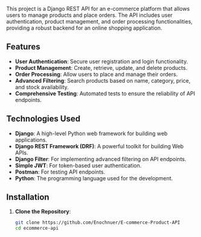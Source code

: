 
This project is a Django REST API for an e-commerce platform that allows users to manage products and place orders. The API includes user authentication, product management, and order processing functionalities, providing a robust backend for an online shopping application.

## Features

- **User Authentication**: Secure user registration and login functionality.
- **Product Management**: Create, retrieve, update, and delete products.
- **Order Processing**: Allow users to place and manage their orders.
- **Advanced Filtering**: Search products based on name, category, price, and stock availability.
- **Comprehensive Testing**: Automated tests to ensure the reliability of API endpoints.

## Technologies Used

- **Django**: A high-level Python web framework for building web applications.
- **Django REST Framework (DRF)**: A powerful toolkit for building Web APIs.
- **Django Filter**: For implementing advanced filtering on API endpoints.
- **Simple JWT**: For token-based user authentication.
- **Postman**: For testing API endpoints.
- **Python**: The programming language used for the development.

## Installation

1. **Clone the Repository**:
   ```bash
   git clone https://github.com/Enochnuer/E-commerce-Product-API
   cd ecommerce-api